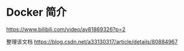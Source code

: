 
# Docker 简介



https://www.bilibili.com/video/av81869326?p=2



整理该文档
https://blog.csdn.net/a33130317/article/details/80884967
